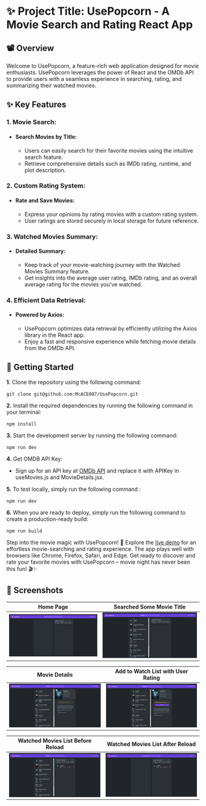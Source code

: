 # ✨ Project Title: UsePopcorn - A Movie Search and Rating React App
 
## 📽️ Overview
Welcome to UsePopcorn, a feature-rich web application designed for movie enthusiasts. UsePopcorn leverages the power of React and the OMDb API to provide users with a seamless experience in searching, rating, and summarizing their watched movies.

## ✨ Key Features 
### 1. Movie Search:
- #### Search Movies by Title:
    - Users can easily search for their favorite movies using the intuitive search feature.
    - Retrieve comprehensive details such as IMDb rating, runtime, and plot description.

### 2. Custom Rating System:
- #### Rate and Save Movies:
     - Express your opinions by rating movies with a custom rating system.
     - User ratings are stored securely in local storage for future reference.
### 3. Watched Movies Summary:
- #### Detailed Summary:
    - Keep track of your movie-watching journey with the Watched Movies Summary feature.
    - Get insights into the average user rating, IMDb rating, and an overall average rating for the movies you've watched.
### 4. Efficient Data Retrieval:
- #### Powered by Axios:
   - UsePopcorn optimizes data retrieval by efficiently utilizing the Axios library in the React app.
   - Enjoy a fast and responsive experience while fetching movie details from the OMDb API.

## 🚀 Getting Started

**1.** Clone the repository using the following command:

    git clone git@github.com:McACE007/UsePopcorn.git

**2.** Install the required dependencies by running the following command in your terminal:

    npm install

**3.** Start the development server by running the following command:

    npm run dev

**4.** Get OMDB API Key:
- Sign up for an API key at [OMDb API](https://www.omdbapi.com/apikey.aspx) and replace it with APIKey in useMovies.js and MovieDetails.jsx.

**5.** To test locally, simply run the following command :

    npm run dev

**6.** When you are ready to deploy, simply run the following command to create a production-ready build:

    npm run build


Step into the movie magic with UsePopcorn! 🍿 Explore the [live demo](https://use-popcorn-rose-nine.vercel.app/) for an effortless movie-searching and rating experience. The app plays well with browsers like Chrome, Firefox, Safari, and Edge. Get ready to discover and rate your favorite movies with UsePopcorn – movie night has never been this fun! 🎬✨

## 📸 Screenshots

| Home Page | Searched Some Movie Title |
|------|-------|
|<img src="./screenshots/HomePage.png" width="600">|<img src="screenshots/MoviesListSearch.png" width="600">|

| Movie Details  | Add to Watch List with User Rating |
|------|-------|
|<img src="./screenshots/MovieDetailsPage.png" width="600">|<img src="screenshots/AddtoWatchedListWithUserRating.png" width="600">|

| Watched Movies List Before Reload |Watched Movies List After Reload |
|------|-------|
|<img src="./screenshots/WatchedList.png" width="600">|<img src="screenshots/WatchedListAfterReload.png" width="600">|
